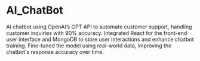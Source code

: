 # AI_ChatBot
AI chatbot using OpenAI’s GPT API to automate customer support, handling customer inquiries with 90% accuracy. Integrated React for the front-end user interface and MongoDB to store user interactions and enhance chatbot training. Fine-tuned the model using real-world data, improving the chatbot's response accuracy over time.
